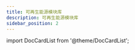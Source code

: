 ```yaml
---
title: 可再生能源模块库
description: 可再生能源模块库
sidebar_position: 2
---
```


import DocCardList from '@theme/DocCardList';

<DocCardList />